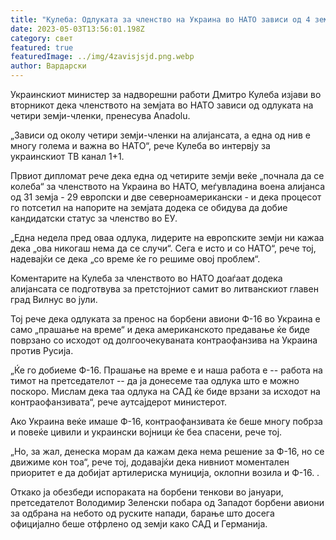 ```yaml
---
title: "Кулеба: Одлуката за членство на Украина во НАТО зависи од 4 земји"
date: 2023-05-03T13:56:01.198Z
category: свет
featured: true
featuredImage: ../img/4zavisjsjd.png.webp
author: Вардарски
---
```


Украинскиот министер за надворешни работи Дмитро Кулеба изјави во вторникот дека членството на земјата во НАТО зависи од одлуката на четири земји-членки, пренесува Anadolu.

„Зависи од околу четири земји-членки на алијансата, а една од нив е многу голема и важна во НАТО“, рече Кулеба во интервју за украинскиот ТВ канал 1+1.

Првиот дипломат рече дека една од четирите земји веќе „почнала да се колеба“ за членството на Украина во НАТО, меѓувладина воена алијанса од 31 земја - 29 европски и две северноамерикански - и дека процесот го потсетил на напорите на земјата додека се обидува да добие кандидатски статус за членство во ЕУ.

„Една недела пред оваа одлука, лидерите на европските земји ни кажаа дека „ова никогаш нема да се случи“. Сега е исто и со НАТО“, рече тој, надевајќи се дека „со време ќе го решиме овој проблем“.

Коментарите на Кулеба за членството во НАТО доаѓаат додека алијансата се подготвува за претстојниот самит во литванскиот главен град Вилнус во јули.

Тој рече дека одлуката за пренос на борбени авиони Ф-16 во Украина е само „прашање на време“ и дека американското предавање ќе биде поврзано со исходот од долгоочекуваната контраофанзива на Украина против Русија.

„Ќе го добиеме Ф-16. Прашање на време е и наша работа е -- работа на тимот на претседателот -- да ја донесеме таа одлука што е можно поскоро. Мислам дека таа одлука на САД ќе биде врзани за исходот на контраофанзивата“, рече аутсајдерот министерот.

Ако Украина веќе имаше Ф-16, контраофанзивата ќе беше многу побрза и повеќе цивили и украински војници ќе беа спасени, рече тој.

„Но, за жал, денеска морам да кажам дека нема решение за Ф-16, но се движиме кон тоа“, рече тој, додавајќи дека нивниот моментален приоритет е да добијат артилериска муниција, оклопни возила и Ф-16. .

Откако ја обезбеди испораката на борбени тенкови во јануари, претседателот Володимир Зеленски побара од Западот борбени авиони за одбрана на небото од руските напади, барање што досега официјално беше отфрлено од земји како САД и Германија.
